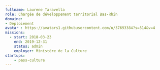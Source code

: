 ```yaml
---
fullname: Laurene Taravella
role: Chargée de développement territorial Bas-Rhin
domaine:
- Déploiement
avatar : https://avatars1.githubusercontent.com/u/37693384?s=514&v=4
missions:
  - start: 2018-03-23
    end: 2019-12-31
    status: admin
    employer: Ministère de la Culture
startups:
    - pass-culture
---
```

